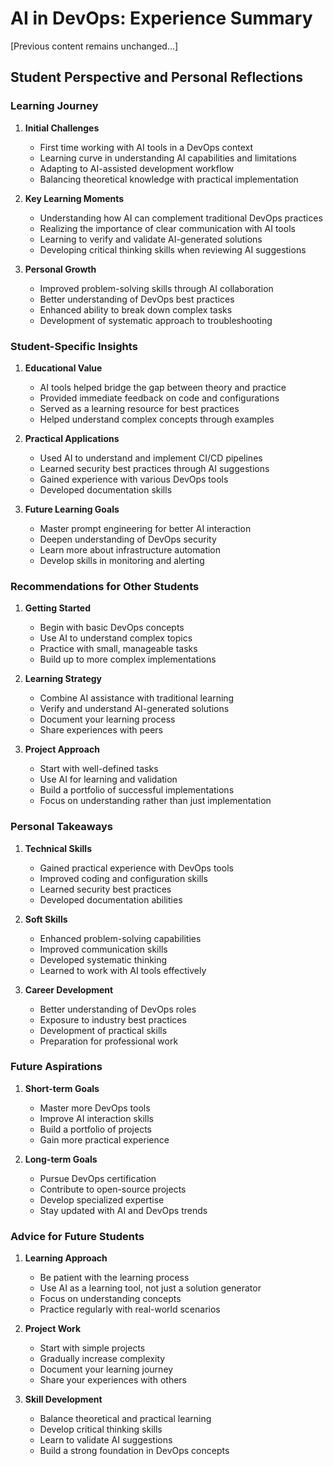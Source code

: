 # AI in DevOps: Experience Summary

[Previous content remains unchanged...]

## Student Perspective and Personal Reflections

### Learning Journey
1. **Initial Challenges**
   - First time working with AI tools in a DevOps context
   - Learning curve in understanding AI capabilities and limitations
   - Adapting to AI-assisted development workflow
   - Balancing theoretical knowledge with practical implementation

2. **Key Learning Moments**
   - Understanding how AI can complement traditional DevOps practices
   - Realizing the importance of clear communication with AI tools
   - Learning to verify and validate AI-generated solutions
   - Developing critical thinking skills when reviewing AI suggestions

3. **Personal Growth**
   - Improved problem-solving skills through AI collaboration
   - Better understanding of DevOps best practices
   - Enhanced ability to break down complex tasks
   - Development of systematic approach to troubleshooting

### Student-Specific Insights

1. **Educational Value**
   - AI tools helped bridge the gap between theory and practice
   - Provided immediate feedback on code and configurations
   - Served as a learning resource for best practices
   - Helped understand complex concepts through examples

2. **Practical Applications**
   - Used AI to understand and implement CI/CD pipelines
   - Learned security best practices through AI suggestions
   - Gained experience with various DevOps tools
   - Developed documentation skills

3. **Future Learning Goals**
   - Master prompt engineering for better AI interaction
   - Deepen understanding of DevOps security
   - Learn more about infrastructure automation
   - Develop skills in monitoring and alerting

### Recommendations for Other Students

1. **Getting Started**
   - Begin with basic DevOps concepts
   - Use AI to understand complex topics
   - Practice with small, manageable tasks
   - Build up to more complex implementations

2. **Learning Strategy**
   - Combine AI assistance with traditional learning
   - Verify and understand AI-generated solutions
   - Document your learning process
   - Share experiences with peers

3. **Project Approach**
   - Start with well-defined tasks
   - Use AI for learning and validation
   - Build a portfolio of successful implementations
   - Focus on understanding rather than just implementation

### Personal Takeaways

1. **Technical Skills**
   - Gained practical experience with DevOps tools
   - Improved coding and configuration skills
   - Learned security best practices
   - Developed documentation abilities

2. **Soft Skills**
   - Enhanced problem-solving capabilities
   - Improved communication skills
   - Developed systematic thinking
   - Learned to work with AI tools effectively

3. **Career Development**
   - Better understanding of DevOps roles
   - Exposure to industry best practices
   - Development of practical skills
   - Preparation for professional work

### Future Aspirations

1. **Short-term Goals**
   - Master more DevOps tools
   - Improve AI interaction skills
   - Build a portfolio of projects
   - Gain more practical experience

2. **Long-term Goals**
   - Pursue DevOps certification
   - Contribute to open-source projects
   - Develop specialized expertise
   - Stay updated with AI and DevOps trends

### Advice for Future Students

1. **Learning Approach**
   - Be patient with the learning process
   - Use AI as a learning tool, not just a solution generator
   - Focus on understanding concepts
   - Practice regularly with real-world scenarios

2. **Project Work**
   - Start with simple projects
   - Gradually increase complexity
   - Document your learning journey
   - Share your experiences with others

3. **Skill Development**
   - Balance theoretical and practical learning
   - Develop critical thinking skills
   - Learn to validate AI suggestions
   - Build a strong foundation in DevOps concepts
